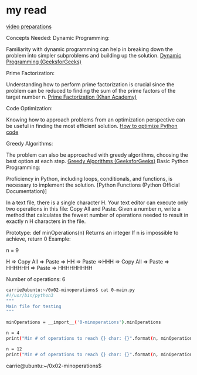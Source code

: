# my read

[video preparations](https://www.youtube.com/watch?v=h4i4kjwncoU)

Concepts Needed:
Dynamic Programming:

Familiarity with dynamic programming can help in breaking down the problem into simpler subproblems and building up the solution.
[Dynamic Programming (GeeksforGeeks)](https://www.geeksforgeeks.org/dynamic-programming/)

Prime Factorization:

Understanding how to perform prime factorization is crucial since the problem can be reduced to finding the sum of the prime factors of the target number n.
[Prime Factorization (Khan Academy)](https://www.khanacademy.org/math/pre-algebra/pre-algebra-factors-multiples/pre-algebra-prime-factorization-prealg/v/prime-factorization)

Code Optimization:

Knowing how to approach problems from an optimization perspective can be useful in finding the most efficient solution.
[How to optimize Python code](https://stackify.com/how-to-optimize-python-code/)

Greedy Algorithms:

The problem can also be approached with greedy algorithms, choosing the best option at each step.
[Greedy Algorithms (GeeksforGeeks)](https://stackify.com/how-to-optimize-python-code/)
Basic Python Programming:

Proficiency in Python, including loops, conditionals, and functions, is necessary to implement the solution.
[Python Functions (Python Official Documentation)]


In a text file, there is a single character H. Your text editor can execute only two operations in this file: Copy All and Paste. Given a number n, write a method that calculates the fewest number of operations needed to result in exactly n H characters in the file.

Prototype: def minOperations(n)
Returns an integer
If n is impossible to achieve, return 0
Example:

n = 9

H => Copy All => Paste => HH => Paste =>HHH => Copy All => Paste => HHHHHH => Paste => HHHHHHHHH

Number of operations: 6

```bash
carrie@ubuntu:~/0x02-minoperations$ cat 0-main.py
#!/usr/bin/python3
"""
Main file for testing
"""

minOperations = __import__('0-minoperations').minOperations

n = 4
print("Min # of operations to reach {} char: {}".format(n, minOperations(n)))

n = 12
print("Min # of operations to reach {} char: {}".format(n, minOperations(n)))
```

carrie@ubuntu:~/0x02-minoperations$